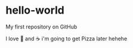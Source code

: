 # hello-world
My first repository on GitHub

I love :pizza: and :coffee: i'm going to get Pizza later hehehe
